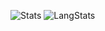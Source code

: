 ![Stats](https://github-readme-stats.vercel.app/api?username=meaqese&show_icons=truee&theme=vision-friendly-dark&hide=stars)
![LangStats](https://github-readme-stats.vercel.app/api/top-langs/?username=meaqese&layout=compact&theme=vision-friendly-dark)

